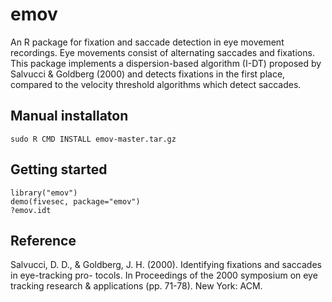 # emov
An R package for fixation and saccade detection in eye movement recordings. Eye movements consist of alternating saccades and fixations. This package implements a dispersion-based algorithm (I-DT) proposed by Salvucci & Goldberg (2000) and detects fixations in the first place, compared to the velocity threshold algorithms which detect saccades.

## Manual installaton
    
    sudo R CMD INSTALL emov-master.tar.gz
  
## Getting started
    
    library("emov")
    demo(fivesec, package="emov")
    ?emov.idt

## Reference
Salvucci, D. D., & Goldberg, J. H. (2000). Identifying fixations and saccades in eye-tracking pro-
tocols. In Proceedings of the 2000 symposium on eye tracking research & applications (pp. 71-78).
New York: ACM.
